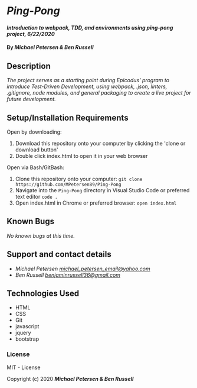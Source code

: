 # _Ping-Pong_

#### _Introduction to webpack, TDD, and environments using ping-pong project, 6/22/2020_

#### By _**Michael Petersen & Ben Russell**_

## Description

_The project serves as a starting point during Epicodus' program to introduce Test-Driven Development, using webpack, .json, linters, .gitignore, node modules, and general packaging to create a live project for future development._

## Setup/Installation Requirements

Open by downloading:
1. Download this repository onto your computer by clicking the 'clone or download button'
2. Double click index.html to open it in your web browser

Open via Bash/GitBash:
1. Clone this repository onto your computer:
`git clone https://github.com/MPetersen89/Ping-Pong`
2. Navigate into the `Ping-Pong` directory in Visual Studio Code or preferred text editor
`code .`
3. Open index.html in Chrome or preferred browser:
`open index.html`



## Known Bugs

_No known bugs at this time._

## Support and contact details

* _Michael Petersen <michael_petersen_email@yahoo.com>_
* _Ben Russell <benjaminrussell36@gmail.com>_

## Technologies Used

* HTML
* CSS
* Git
* javascript
* jquery
* bootstrap

### License

MIT - License

Copyright (c) 2020 **_Michael Petersen & Ben Russell_**
